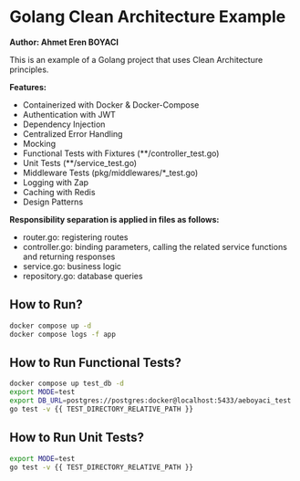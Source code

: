 # Golang Clean Architecture Example

**Author: Ahmet Eren BOYACI**

This is an example of a Golang project that uses Clean Architecture principles.

**Features:**
- Containerized with Docker & Docker-Compose
- Authentication with JWT
- Dependency Injection
- Centralized Error Handling
- Mocking
- Functional Tests with Fixtures (**/controller_test.go)
- Unit Tests (**/service_test.go)
- Middleware Tests (pkg/middlewares/*_test.go)
- Logging with Zap
- Caching with Redis
- Design Patterns

**Responsibility separation is applied in files as follows:**
- router.go: registering routes
- controller.go: binding parameters, calling the related service functions and returning responses
- service.go: business logic
- repository.go: database queries

## How to Run?

```bash
docker compose up -d
docker compose logs -f app
```

## How to Run Functional Tests?

```bash
docker compose up test_db -d
export MODE=test
export DB_URL=postgres://postgres:docker@localhost:5433/aeboyaci_test
go test -v {{ TEST_DIRECTORY_RELATIVE_PATH }}
```

## How to Run Unit Tests?

```bash
export MODE=test
go test -v {{ TEST_DIRECTORY_RELATIVE_PATH }}
```

